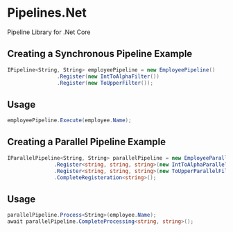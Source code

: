# Pipelines.Net
Pipeline Library for .Net Core

## Creating a Synchronous Pipeline Example

```cs
IPipeline<String, String> employeePipeline = new EmployeePipeline()
                .Register(new IntToAlphaFilter())
                .Register(new ToUpperFilter());
```

## Usage
```cs
employeePipeline.Execute(employee.Name);
```


## Creating a Parallel Pipeline Example

```cs
IParallelPipeline<String, String> parallelPipeline = new EmployeeParallelPipeline()
               .Register<string, string, string>(new IntToAlphaParallelFilter())
               .Register<string, string, string>(new ToUpperParallelFilter())
               .CompleteRegisteration<string>();
```

## Usage
```cs
parallelPipeline.Process<String>(employee.Name);
await parallelPipeline.CompleteProcessing<string, string>();
```

